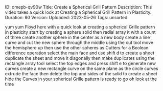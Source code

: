 ID: omepb-qv90w
Title: Create a Spherical Grill Pattern
Description: This video takes a quick look at Creating a Spherical Grill Pattern in Plasticity.
Duration: 60
Version: 
Uploaded: 2023-05-26
Tags: unsorted

yum yum Floyd here with a quick look at
creating a spherical Grille pattern in
plasticity start by creating a sphere
solid then radial array it with a count
of three
create another sphere in the center as a
new body create a line curve and cut the
new sphere through the middle using the
cut tool move the hemisphere up then use
the other spheres as Cutters for a
Boolean difference operation select the
main face and use shift d to create a
sheet
duplicate the sheet and move it
diagonally
then make duplicates using the rectangle
array tool
select the top edges and press shift e
to generate new curves
create a new rectangle curve on the same
plane as the circle curves extrude the
face then delete the top and sides of
the solid to create a sheet
hide the Curves in your spherical Grille
pattern is ready to go
oh look at the time
